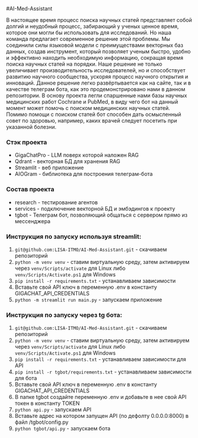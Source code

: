 #AI-Med-Assistant

В настоящее время процесс поиска научных статей представляет собой долгий и неудобный процесс, забирающий у ученых ценное время, которое они могли бы использовать для исследований. Но наша команда предлагает современное решение этой проблемы. Мы соединили силы языковой модели с преимуществами векторных баз данных, создав инструмент, который позволяет ученым быстро, удобно и эффективно находить необходимую информацию, сокращая время поиска научных статей на порядки. Наше решение не только увеличивает производительность исследователей, но и способствует развитию научного сообщества, ускоряя процесс научного открытия и инноваций. Данное решение легко развёртывается как на сайте, так и в качестве телеграм бота, как это продемонстрировано нами в данном репозитории. В основу проекта легли спаршенные нами базы научных медицинских работ Cochrane и PubMed, в виду чего бот на данный момент может помочь с поиском медицинских научных статей. Помимо помощи с поиском статей бот способен дать осмысленный совет по здоровью, например, каких врачей следует посетить при указанной болезни.

### Стэк проекта
  * GigaChatPro - LLM поверх которой наложен RAG
  * Qdrant - векторная БД для хранения RAG
  * Streamlit - веб приложение
  * AIOGram - библиотека для построения телеграм-бота

### Состав проекта
  * research - тестирование агентов
  * services - подключение векторной БД и эмбэдингов к проекту
  * tgbot - Телеграм бот, позволяющий общаться с сервером прямо из мессенджера

### Инструкция по запуску используя streamlit:
1. ```git@github.com:LISA-ITMO/AI-Med-Assistant.git``` - скачиваем репозиторий
2. ```python -m venv venv``` - ставим виртуальную среду, затем активируем через ```venv/Scripts/activate``` для Linux либо ```venv/Scripts/Activate.ps1``` для Windows
3. ```pip install -r requirements.txt``` - устанавливаем зависимости
4. Вставьте свой API ключ в переменную .env в константу GIGACHAT_API_CREDENTIALS
6. ```python -m streamlit run main.py``` - запускаем приложение

### Инструкция по запуску через tg бота:
1. ```git@github.com:LISA-ITMO/AI-Med-Assistant.git``` - скачиваем репозиторий
2. ```python -m venv venv``` - ставим виртуальную среду, затем активируем через ```venv/Scripts/activate``` для Linux либо ```venv/Scripts/Activate.ps1``` для Windows
3. ```pip install -r requirements.txt``` - устанавливаем зависимости для API
4. ```pip install -r tgbot/requirements.txt``` - устанавливаем зависимости для бота
5. Вставьте свой API ключ в переменную .env в константу GIGACHAT_API_CREDENTIALS
6. В папке tgbot создайте переменную .env и добавьте в нее свой API токен в константу TOKEN
7. ```python api.py``` - запускаем API
8. Вставьте адрес на котором запущен API (по дефолту 0.0.0.0:8000) в файл /tgbot/config.py
9. ```python tgbot/api.py``` - запускаем бота
